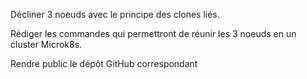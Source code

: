 Décliner 3 noeuds avec le principe des clones liés.

Rédiger les commandes qui permettront de réunir les 3 noeuds en un cluster Microk8s.

Rendre public le dépôt GitHub correspondant
